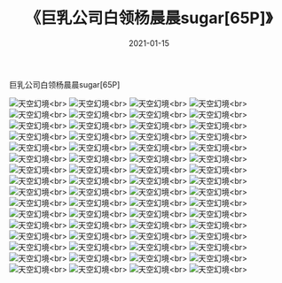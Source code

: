 ﻿---
layout: post
title: 《巨乳公司白领杨晨晨sugar[65P]》
date: 2021-01-15
img: http://photo.orgx.cf/性感/2021/巨乳公司白领杨晨晨sugar[65P]/000.jpg
tags: [美女,性感,泳衣]
---

巨乳公司白领杨晨晨sugar[65P]



![天空幻境](http://photo.orgx.cf/性感/2021/巨乳公司白领杨晨晨sugar[65P]/001.jpg''天空幻境'')<br>
![天空幻境](http://photo.orgx.cf/性感/2021/巨乳公司白领杨晨晨sugar[65P]/002.jpg''天空幻境'')<br>
![天空幻境](http://photo.orgx.cf/性感/2021/巨乳公司白领杨晨晨sugar[65P]/003.jpg''天空幻境'')<br>
![天空幻境](http://photo.orgx.cf/性感/2021/巨乳公司白领杨晨晨sugar[65P]/004.jpg''天空幻境'')<br>
![天空幻境](http://photo.orgx.cf/性感/2021/巨乳公司白领杨晨晨sugar[65P]/005.jpg''天空幻境'')<br>
![天空幻境](http://photo.orgx.cf/性感/2021/巨乳公司白领杨晨晨sugar[65P]/006.jpg''天空幻境'')<br>
![天空幻境](http://photo.orgx.cf/性感/2021/巨乳公司白领杨晨晨sugar[65P]/007.jpg''天空幻境'')<br>
![天空幻境](http://photo.orgx.cf/性感/2021/巨乳公司白领杨晨晨sugar[65P]/008.jpg''天空幻境'')<br>
![天空幻境](http://photo.orgx.cf/性感/2021/巨乳公司白领杨晨晨sugar[65P]/009.jpg''天空幻境'')<br>
![天空幻境](http://photo.orgx.cf/性感/2021/巨乳公司白领杨晨晨sugar[65P]/010.jpg''天空幻境'')<br>
![天空幻境](http://photo.orgx.cf/性感/2021/巨乳公司白领杨晨晨sugar[65P]/011.jpg''天空幻境'')<br>
![天空幻境](http://photo.orgx.cf/性感/2021/巨乳公司白领杨晨晨sugar[65P]/012.jpg''天空幻境'')<br>
![天空幻境](http://photo.orgx.cf/性感/2021/巨乳公司白领杨晨晨sugar[65P]/013.jpg''天空幻境'')<br>
![天空幻境](http://photo.orgx.cf/性感/2021/巨乳公司白领杨晨晨sugar[65P]/014.jpg''天空幻境'')<br>
![天空幻境](http://photo.orgx.cf/性感/2021/巨乳公司白领杨晨晨sugar[65P]/015.jpg''天空幻境'')<br>
![天空幻境](http://photo.orgx.cf/性感/2021/巨乳公司白领杨晨晨sugar[65P]/016.jpg''天空幻境'')<br>
![天空幻境](http://photo.orgx.cf/性感/2021/巨乳公司白领杨晨晨sugar[65P]/017.jpg''天空幻境'')<br>
![天空幻境](http://photo.orgx.cf/性感/2021/巨乳公司白领杨晨晨sugar[65P]/018.jpg''天空幻境'')<br>
![天空幻境](http://photo.orgx.cf/性感/2021/巨乳公司白领杨晨晨sugar[65P]/019.jpg''天空幻境'')<br>
![天空幻境](http://photo.orgx.cf/性感/2021/巨乳公司白领杨晨晨sugar[65P]/020.jpg''天空幻境'')<br>
![天空幻境](http://photo.orgx.cf/性感/2021/巨乳公司白领杨晨晨sugar[65P]/021.jpg''天空幻境'')<br>
![天空幻境](http://photo.orgx.cf/性感/2021/巨乳公司白领杨晨晨sugar[65P]/022.jpg''天空幻境'')<br>
![天空幻境](http://photo.orgx.cf/性感/2021/巨乳公司白领杨晨晨sugar[65P]/023.jpg''天空幻境'')<br>
![天空幻境](http://photo.orgx.cf/性感/2021/巨乳公司白领杨晨晨sugar[65P]/024.jpg''天空幻境'')<br>
![天空幻境](http://photo.orgx.cf/性感/2021/巨乳公司白领杨晨晨sugar[65P]/025.jpg''天空幻境'')<br>
![天空幻境](http://photo.orgx.cf/性感/2021/巨乳公司白领杨晨晨sugar[65P]/026.jpg''天空幻境'')<br>
![天空幻境](http://photo.orgx.cf/性感/2021/巨乳公司白领杨晨晨sugar[65P]/027.jpg''天空幻境'')<br>
![天空幻境](http://photo.orgx.cf/性感/2021/巨乳公司白领杨晨晨sugar[65P]/028.jpg''天空幻境'')<br>
![天空幻境](http://photo.orgx.cf/性感/2021/巨乳公司白领杨晨晨sugar[65P]/029.jpg''天空幻境'')<br>
![天空幻境](http://photo.orgx.cf/性感/2021/巨乳公司白领杨晨晨sugar[65P]/030.jpg''天空幻境'')<br>
![天空幻境](http://photo.orgx.cf/性感/2021/巨乳公司白领杨晨晨sugar[65P]/031.jpg''天空幻境'')<br>
![天空幻境](http://photo.orgx.cf/性感/2021/巨乳公司白领杨晨晨sugar[65P]/032.jpg''天空幻境'')<br>
![天空幻境](http://photo.orgx.cf/性感/2021/巨乳公司白领杨晨晨sugar[65P]/033.jpg''天空幻境'')<br>
![天空幻境](http://photo.orgx.cf/性感/2021/巨乳公司白领杨晨晨sugar[65P]/034.jpg''天空幻境'')<br>
![天空幻境](http://photo.orgx.cf/性感/2021/巨乳公司白领杨晨晨sugar[65P]/035.jpg''天空幻境'')<br>
![天空幻境](http://photo.orgx.cf/性感/2021/巨乳公司白领杨晨晨sugar[65P]/036.jpg''天空幻境'')<br>
![天空幻境](http://photo.orgx.cf/性感/2021/巨乳公司白领杨晨晨sugar[65P]/037.jpg''天空幻境'')<br>
![天空幻境](http://photo.orgx.cf/性感/2021/巨乳公司白领杨晨晨sugar[65P]/038.jpg''天空幻境'')<br>
![天空幻境](http://photo.orgx.cf/性感/2021/巨乳公司白领杨晨晨sugar[65P]/039.jpg''天空幻境'')<br>
![天空幻境](http://photo.orgx.cf/性感/2021/巨乳公司白领杨晨晨sugar[65P]/040.jpg''天空幻境'')<br>
![天空幻境](http://photo.orgx.cf/性感/2021/巨乳公司白领杨晨晨sugar[65P]/041.jpg''天空幻境'')<br>
![天空幻境](http://photo.orgx.cf/性感/2021/巨乳公司白领杨晨晨sugar[65P]/042.jpg''天空幻境'')<br>
![天空幻境](http://photo.orgx.cf/性感/2021/巨乳公司白领杨晨晨sugar[65P]/043.jpg''天空幻境'')<br>
![天空幻境](http://photo.orgx.cf/性感/2021/巨乳公司白领杨晨晨sugar[65P]/044.jpg''天空幻境'')<br>
![天空幻境](http://photo.orgx.cf/性感/2021/巨乳公司白领杨晨晨sugar[65P]/045.jpg''天空幻境'')<br>
![天空幻境](http://photo.orgx.cf/性感/2021/巨乳公司白领杨晨晨sugar[65P]/046.jpg''天空幻境'')<br>
![天空幻境](http://photo.orgx.cf/性感/2021/巨乳公司白领杨晨晨sugar[65P]/047.jpg''天空幻境'')<br>
![天空幻境](http://photo.orgx.cf/性感/2021/巨乳公司白领杨晨晨sugar[65P]/048.jpg''天空幻境'')<br>
![天空幻境](http://photo.orgx.cf/性感/2021/巨乳公司白领杨晨晨sugar[65P]/049.jpg''天空幻境'')<br>
![天空幻境](http://photo.orgx.cf/性感/2021/巨乳公司白领杨晨晨sugar[65P]/050.jpg''天空幻境'')<br>
![天空幻境](http://photo.orgx.cf/性感/2021/巨乳公司白领杨晨晨sugar[65P]/051.jpg''天空幻境'')<br>
![天空幻境](http://photo.orgx.cf/性感/2021/巨乳公司白领杨晨晨sugar[65P]/052.jpg''天空幻境'')<br>
![天空幻境](http://photo.orgx.cf/性感/2021/巨乳公司白领杨晨晨sugar[65P]/053.jpg''天空幻境'')<br>
![天空幻境](http://photo.orgx.cf/性感/2021/巨乳公司白领杨晨晨sugar[65P]/054.jpg''天空幻境'')<br>
![天空幻境](http://photo.orgx.cf/性感/2021/巨乳公司白领杨晨晨sugar[65P]/055.jpg''天空幻境'')<br>
![天空幻境](http://photo.orgx.cf/性感/2021/巨乳公司白领杨晨晨sugar[65P]/056.jpg''天空幻境'')<br>
![天空幻境](http://photo.orgx.cf/性感/2021/巨乳公司白领杨晨晨sugar[65P]/057.jpg''天空幻境'')<br>
![天空幻境](http://photo.orgx.cf/性感/2021/巨乳公司白领杨晨晨sugar[65P]/058.jpg''天空幻境'')<br>
![天空幻境](http://photo.orgx.cf/性感/2021/巨乳公司白领杨晨晨sugar[65P]/059.jpg''天空幻境'')<br>
![天空幻境](http://photo.orgx.cf/性感/2021/巨乳公司白领杨晨晨sugar[65P]/060.jpg''天空幻境'')<br>
![天空幻境](http://photo.orgx.cf/性感/2021/巨乳公司白领杨晨晨sugar[65P]/061.jpg''天空幻境'')<br>
![天空幻境](http://photo.orgx.cf/性感/2021/巨乳公司白领杨晨晨sugar[65P]/062.jpg''天空幻境'')<br>
![天空幻境](http://photo.orgx.cf/性感/2021/巨乳公司白领杨晨晨sugar[65P]/063.jpg''天空幻境'')<br>
![天空幻境](http://photo.orgx.cf/性感/2021/巨乳公司白领杨晨晨sugar[65P]/064.jpg''天空幻境'')<br>